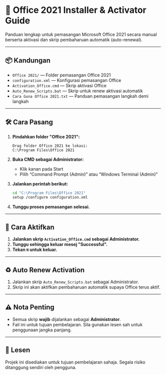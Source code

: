 # 🧩 Office 2021 Installer & Activator Guide

Panduan lengkap untuk pemasangan Microsoft Office 2021 secara manual berserta aktivasi dan skrip pembaharuan automatik (auto-renewal).

---

## 📦 Kandungan

- `Office 2021/` — Folder pemasangan Office 2021
- `configuration.xml` — Konfigurasi pemasangan Office
- `Activation_Office.cmd` — Skrip aktivasi Office
- `Auto_Renew_Scripts.bat` — Skrip untuk renew aktivasi automatik
- `Cara Guna Office 2021.txt` — Panduan pemasangan langkah demi langkah

---

## 🛠 Cara Pasang

1. **Pindahkan folder "Office 2021":**
   ```
   Drag folder Office 2021 ke lokasi:
   C:\Program Files\Office 2021
   ```

2. **Buka CMD sebagai Administrator:**
   - Klik kanan pada Start
   - Pilih “Command Prompt (Admin)” atau “Windows Terminal (Admin)”

3. **Jalankan perintah berikut:**
   ```bash
   cd "C:\Program Files\Office 2021"
   setup /configure configuration.xml
   ```

4. **Tunggu proses pemasangan selesai.**

---

## 🔑 Cara Aktifkan

1. **Jalankan skrip `Activation_Office.cmd` sebagai Administrator.**
2. **Tunggu sehingga keluar mesej "Successful".**
3. **Tekan `N` untuk keluar.**

---

## ♻️ Auto Renew Activation

1. Jalankan skrip `Auto_Renew_Scripts.bat` sebagai Administrator.
2. Skrip ini akan aktifkan pembaharuan automatik supaya Office terus aktif.

---

## ⚠️ Nota Penting

- Semua skrip **wajib** dijalankan sebagai **Administrator**.
- Fail ini untuk tujuan pembelajaran. Sila gunakan lesen sah untuk penggunaan jangka panjang.

---

## 📄 Lesen

Projek ini disediakan untuk tujuan pembelajaran sahaja. Segala risiko ditanggung sendiri oleh pengguna.
